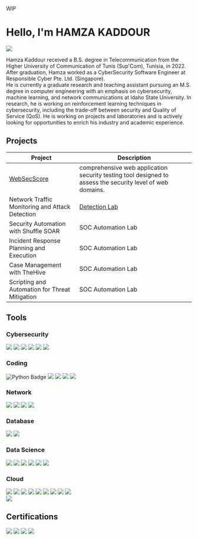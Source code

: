 WIP
# Hello, I'm HAMZA KADDOUR
<a href="https://www.linkedin.com/in/hamzakaddour/"><img src="https://img.shields.io/badge/-LinkedIn-0072b1?&style=for-the-badge&logo=linkedin&logoColor=white" /></a>


Hamza Kaddour received a B.S. degree in Telecommunication from the Higher University of Communication of Tunis (Sup'Com), Tunisia, in 2022. After graduation, Hamza worked as a CyberSecurity Software Engineer at Responsible Cyber Pte. Ltd. (Singapore). <br>
He is currently a graduate research and teaching assistant pursuing an M.S. degree in computer engineering with an emphasis on cybersecurity, machine learning, and network communications at Idaho State University. In research, he is working on reinforcement learning techniques in cybersecurity, including the trade-off between security and Quality of Service (QoS). He is working on projects and laboratories and is actively looking for opportunities to enrich his industry and academic experience.


## Projects


| Project                                         | Description        |
|-----------------------------------------------|----------------------------|
| <a href="https://github.com/HamzaKaddour/WebSecScore">WebSecScore</a>          |  comprehensive web application security testing tool designed to assess the security level of web domains. |
| Network Traffic Monitoring and Attack Detection | <a href="https://google.com">Detection Lab</a>|
| Security Automation with Shuffle SOAR         | SOC Automation Lab|
| Incident Response Planning and Execution      | SOC Automation Lab|
| Case Management with TheHive                  | SOC Automation Lab|
| Scripting and Automation for Threat Mitigation | SOC Automation Lab|

## Tools


### Cybersecurity
<div>   
    <img src="https://img.shields.io/badge/-Incident Response-C70039?&style=for-the-badge&logo=&logoColor=white" />
    <img src="https://img.shields.io/badge/-Web Security-7FFFD4?&style=for-the-badge&logo=&logoColor=white" />
    <img src="https://img.shields.io/badge/-Code Security-6495ED?&style=for-the-badge&logo=&logoColor=white" />
    <img src="https://img.shields.io/badge/-Cyber Risk Assessmnet-FF7F50?&style=for-the-badge&logo=&logoColor=white" />
    <img src="https://img.shields.io/badge/-Compliance-FFC300?&style=for-the-badge&logo=&logoColor=white" />
    <img src="https://img.shields.io/badge/-Cryptography-FFFDD0?&style=for-the-badge&logo=&logoColor=white" />
</div>

### Coding
<div>
    <img src="https://img.shields.io/badge/-Python-3776AB?&style=for-the-badge&logo=Python&logoColor=white" alt="Python Badge" />
    <img src="https://img.shields.io/badge/- -A8B9CC?&style=for-the-badge&logo=C&logoColor=white" />
    <img src="https://img.shields.io/badge/-C++-00599C?&style=for-the-badge&logo=cplusplus&logoColor=white" />
    <img src="https://img.shields.io/badge/-Linux-FCC624?&style=for-the-badge&logo=linux&logoColor=white" />
    <img src="https://img.shields.io/badge/-JavaScript-F7DF1E?&style=for-the-badge&logo=javascript&logoColor=white" />
</div>

### Network
<div>
    <img src="https://img.shields.io/badge/-Wireshark-1679A7?&style=for-the-badge&logo=Wireshark&logoColor=white" />
    <img src="https://img.shields.io/badge/-Cisco Packet Tracer-1BA0D7?&style=for-the-badge&logo=Cisco&logoColor=white" />
    <img src="https://img.shields.io/badge/-NMAP-2E8B57?&style=for-the-badge&logo=NMAP&logoColor=white" />
    <img src="https://img.shields.io/badge/-Zeek-FB7221?&style=for-the-badge&logo=Zeek&logoColor=white" />
</div>


### Database
<div>   
    <img src="https://img.shields.io/badge/-MYSQL-4479A1?&style=for-the-badge&logo=mysql&logoColor=white" />
    <img src="https://img.shields.io/badge/-SQLite-003B57?&style=for-the-badge&logo=sqlite&logoColor=white" />
</div>

### Data Science
<div>   
    <img src="https://img.shields.io/badge/-OpenAI GYM-0081A5?&style=for-the-badge&logo=openaigym&logoColor=white" />
    <img src="https://img.shields.io/badge/-TensorFlow-FF6F00?&style=for-the-badge&logo=tensorflow&logoColor=white" />
    <img src="https://img.shields.io/badge/-Pandas-150458?&style=for-the-badge&logo=pandas&logoColor=white" />
    <img src="https://img.shields.io/badge/-Keras-D00000?&style=for-the-badge&logo=keras&logoColor=white" />
    <img src="https://img.shields.io/badge/-Pytorch-EE4C2C?&style=for-the-badge&logo=pytorch&logoColor=white" />
    <img src="https://img.shields.io/badge/-scikit--learn-F7931E?&style=for-the-badge&logo=scikitlearn&logoColor=white" />
</div>


### Cloud
<div>   
    <img src="https://img.shields.io/badge/-AWS-232F3E?&style=for-the-badge&logo=amazonwebservices&logoColor=white" /> 
    <img src="https://img.shields.io/badge/-Lambda-FF9900?&style=for-the-badge&logo=awslambda&logoColor=white" />
    <img src="https://img.shields.io/badge/-S3-569A31?&style=for-the-badge&logo=amazons3&logoColor=white" />
    <img src="https://img.shields.io/badge/-EC2-FF9900?&style=for-the-badge&logo=amazonec2&logoColor=white" />
    <img src="https://img.shields.io/badge/-RDS-527FFF?&style=for-the-badge&logo=amazonrds&logoColor=white" />
    <img src="https://img.shields.io/badge/-API Gateway-FF4F8B?&style=for-the-badge&logo=amazonapigateway&logoColor=white" />
    <img src="https://img.shields.io/badge/-SQS-FF4F8B?&style=for-the-badge&logo=amazonsqs&logoColor=white" />
    <img src="https://img.shields.io/badge/-Cognito-DD344C?&style=for-the-badge&logo=amazoncognito&logoColor=white" />
    <img src="https://img.shields.io/badge/-Secrets Manager-DD344C?&style=for-the-badge&logo=awssecretsmanager&logoColor=white" /> <br>
    <img src="https://img.shields.io/badge/-Netskope-0096FF?&style=for-the-badge&logo=&logoColor=white" />
</div>


## Certifications
<div>
<img src="https://img.shields.io/badge/-Security%2B-FF0000?&style=for-the-badge&logo=CompTIA&logoColor=white" />
<img src="https://img.shields.io/badge/CCNA-1BA0D7?&style=for-the-badge&logo=Cisco&logoColor=white" />
<a href="https://drive.google.com/file/d/1-VCtrBq_SQeoi0eEfEIyo4zC5ExsnPvR/view?pli=1"><img src="https://img.shields.io/badge/IoT Fundamentals-1BA0D7?&style=for-the-badge&logo=Cisco&logoColor=white" /></a>
<a href="https://www.credly.com/badges/d61fc7c5-cb2a-421a-9a0e-09dcca333c85?source=linked_in_profile"><img src="https://img.shields.io/badge/-CyberOps Associate-1BA0D7?&style=for-the-badge&logo=Cisco&logoColor=white" /></a>
</div>

